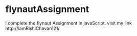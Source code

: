 # flynautAssignment
I complete the flynaut Assignment in javaScript. visit my link http://iamRishiChavan121/

